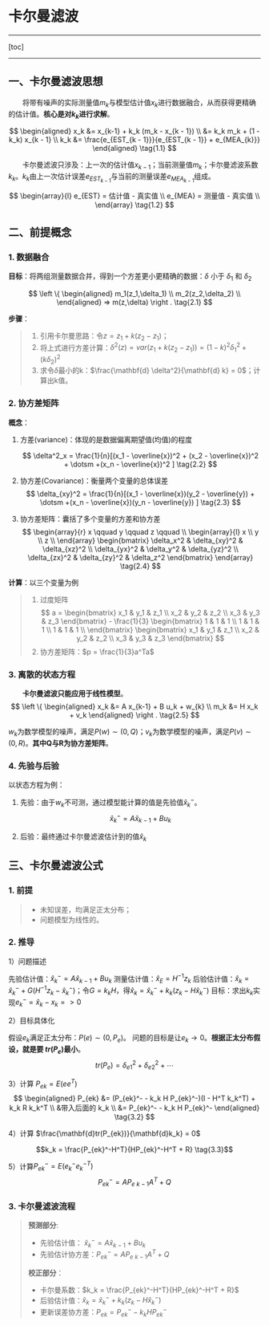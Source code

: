 <h1>卡尔曼滤波</h1>

***
[toc]
***

## 一、卡尔曼滤波思想

&emsp;&emsp;将带有噪声的实际测量值$m_k$与模型估计值$x_k$进行数据融合，从而获得更精确的估计值。**核心是对$k_k$进行求解**。

$$
\begin{aligned}
    x_k &= x_{k-1} + k_k (m_k - x_{k - 1}) \\
        &= k_k m_k + (1 - k_k) x_{k - 1} \\
    k_k &= \frac{e_{EST_{k - 1}}}{e_{EST_{k - 1}} + e_{MEA_{k}}}
\end{aligned}
\tag{1.1}
$$

&emsp;&emsp;卡尔曼滤波只涉及：上一次的估计值$x_{k-1}$；当前测量值$m_k$；卡尔曼滤波系数$k_k$。$k_k$由上一次估计误差$e_{EST_{k - 1}}$与当前的测量误差$e_{MEA_{k - 1}}$组成。

$$
\begin{array}{l}
    e_{EST} = 估计值 - 真实值 \\
    e_{MEA} = 测量值 - 真实值 \\
\end{array}
\tag{1.2}
$$

## 二、前提概念

### 1. 数据融合

**目标**：将两组测量数据合并，得到一个方差更小更精确的数据：$\delta$ 小于 $\delta_1$ 和 $\delta_2$

$$
\left \{
\begin{aligned}
    m_1(z_1,\delta_1) \\
    m_2(z_2,\delta_2) \\
\end{aligned}
=>
m(z,\delta)
\right .
\tag{2.1}
$$

**步骤**：
> 1. 引用卡尔曼思路：令$z = z_1 + k(z_2 - z_1)$；
> 1. 将上式进行方差计算：$\delta^2(z) = var(z_1 + k(z_2 - z_1)) = (1 - k)^2 \delta_1^2 + (k \delta_2)^2$
> 1. 求令$\delta$最小的k：$\frac{\mathbf{d} \delta^2}{\mathbf{d} k} = 0$；计算出k值。

### 2. 协方差矩阵

**概念**：

1. 方差(variance)：体现的是数据偏离期望值(均值)的程度

    $$
    \delta^2_x = \frac{1}{n}[(x_1 - \overline{x})^2 + (x_2 - \overline{x})^2 + \dotsm +(x_n - \overline{x})^2 ]
    \tag{2.2}
    $$

1. 协方差(Covariance)：衡量两个变量的总体误差
    $$
    \delta_{xy}^2 = \frac{1}{n}[(x_1 - \overline{x})(y_2 - \overline{y}) + \dotsm +(x_n - \overline{x})(y_n - \overline{y}) ]
    \tag{2.3}
    $$

1. 协方差矩阵：囊括了多个变量的方差和协方差
    $$
    \begin{array}{r}
    x \qquad y \qquad z \qquad \\
    \begin{array}{l}
        x \\
        y \\
        z \\
    \end{array}
    \begin{bmatrix}
        \delta_x^2 & \delta_{xy}^2 & \delta_{xz}^2 \\
        \delta_{yx}^2 &  \delta_y^2 & \delta_{yz}^2 \\
        \delta_{zx}^2 & \delta_{zy}^2 & \delta_z^2
    \end{bmatrix}
    \end{array}
    \tag{2.4}
    $$

**计算**：以三个变量为例
> 1. 过度矩阵
    $$
        a =
        \begin{bmatrix}
            x_1 & y_1 & z_1 \\
            x_2 & y_2 & z_2 \\
            x_3 & y_3 & z_3 
        \end{bmatrix}
        - \frac{1}{3}
        \begin{bmatrix}
            1 & 1 & 1 \\    
            1 & 1 & 1 \\    
            1 & 1 & 1 \\    
        \end{bmatrix}
        \begin{bmatrix}
            x_1 & y_1 & z_1 \\
            x_2 & y_2 & z_2 \\
            x_3 & y_3 & z_3 
        \end{bmatrix}
    $$
> 1. 协方差矩阵：$p = \frac{1}{3}a^Ta$


### 3. 离散的状态方程

&emsp;&emsp;**卡尔曼滤波只能应用于线性模型**。
$$
\left \{
\begin{aligned}
    x_k &= A x_{k-1} + B u_k + w_{k} \\
    m_k &= H x_k + v_k
\end{aligned}
\right .
\tag{2.5}
$$

$w_{k}$为数学模型的噪声，满足$P(w) \sim (0,Q)$；$v_{k}$为数学模型的噪声，满足$P(v) \sim (0,R)$。**其中Q与R为协方差矩阵**。

### 4. 先验与后验

以状态方程为例：

1. 先验：由于$w_k$不可测，通过模型能计算的值是先验值$\hat{x}_k^-$。
$$
\hat{x}_k^- = A \hat{x}_{k-1} + B u_k
\tag{2.6}
$$

1. 后验：最终通过卡尔曼滤波估计到的值$\hat{x}_k$

## 三、卡尔曼滤波公式

### 1. 前提
> * 未知误差，均满足正太分布；
> * 问题模型为线性的。

### 2. 推导

1）问题描述

先验估计值：$\hat{x}_k^- = A \hat{x}_{k-1} + B u_k$
测量估计值：$\hat{x}_E=H^{-1}z_k$
后验估计值：$\hat{x}_k = \hat{x}_k^- + G(H^{-1}z_k - \hat{x}_k^-)$；令$G = k_kH$，得$\hat{x}_k = \hat{x}_k^- + k_k(z_k - H\hat{x}_k^-)$
目标：求出$k_k$实现$e_k^- = \hat{x}_k - x_k => 0$

2）目标具体化

假设$e_k$满足正太分布：$P(e) \sim (0,P_e)$。
问题的目标是让$e_k \rightarrow 0$。**根据正太分布假设，就是要 $tr(P_e)$最小**。
$$
tr(P_e) = \delta_{e1}^2 + \delta_{e2}^2 + \dotsm
\tag{3.1}
$$

3）计算 $P_{ek} = E(ee^T)$
$$
\begin{aligned}
P_{ek} &= (P_{ek}^- - k_k H P_{ek}^-)(I -  H^T k_k^T) + k_k R k_k^T \\
&带入后面的 k_k \\
       &= P_{ek}^- - k_k H P_{ek}^-
\end{aligned}
\tag{3.2}
$$

4）计算 $\frac{\mathbf{d}tr(P_{ek})}{\mathbf{d}k_k} = 0$

$$k_k = \frac{P_{ek}^-H^T}{HP_{ek}^-H^T + R} \tag{3.3}$$

5）计算$P_{ek}^- = E(e_k^-e_k^{-T})$
$$
P_{ek}^- = A P_{e \ k-1}A^T + Q \tag{3.4}
$$

### 3. 卡尔曼滤波流程

> **预测部分**:
> * 先验估计值： $\hat{x}_k^- = A \hat{x}_{k-1} + B u_k$
> * 先验估计协方差：$P_{ek}^- = A P_{e \ k-1}A^T + Q$
> 
> **校正部分**：
> * 卡尔曼系数：$k_k = \frac{P_{ek}^-H^T}{HP_{ek}^-H^T + R}$
> * 后验估计值：$\hat{x}_k = \hat{x}_k^- + k_k(z_k - H\hat{x}_k^-)$
> * 更新误差协方差：$P_{ek} = P_{ek}^- - k_k H P_{ek}^-$

